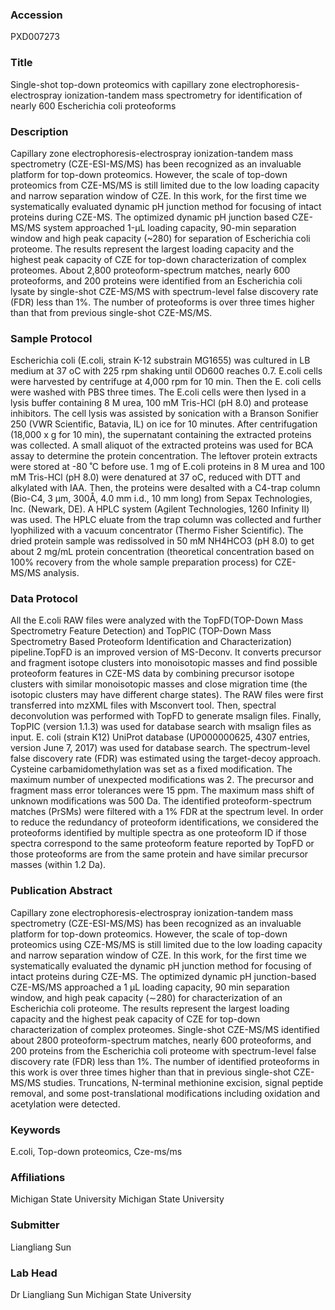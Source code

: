 ### Accession
PXD007273

### Title
Single-shot top-down proteomics with capillary zone electrophoresis-electrospray ionization-tandem mass spectrometry for identification of nearly 600 Escherichia coli proteoforms

### Description
Capillary zone electrophoresis-electrospray ionization-tandem mass spectrometry (CZE-ESI-MS/MS) has been recognized as an invaluable platform for top-down proteomics. However, the scale of top-down proteomics from CZE-MS/MS is still limited due to the low loading capacity and narrow separation window of CZE. In this work, for the first time we systematically evaluated dynamic pH junction method for focusing of intact proteins during CZE-MS. The optimized dynamic pH junction based CZE-MS/MS system approached 1-µL loading capacity, 90-min separation window and high peak capacity (~280) for separation of Escherichia coli proteome. The results represent the largest loading capacity and the highest peak capacity of CZE for top-down characterization of complex proteomes. About 2,800 proteoform-spectrum matches, nearly 600 proteoforms, and 200 proteins were identified from an Escherichia coli lysate by single-shot CZE-MS/MS with spectrum-level false discovery rate (FDR) less than 1%. The number of proteoforms is over three times higher than that from previous single-shot CZE-MS/MS.

### Sample Protocol
Escherichia coli (E.coli, strain K-12 substrain MG1655) was cultured in LB medium at 37 oC with 225 rpm shaking until OD600 reaches 0.7. E.coli cells were harvested by centrifuge at 4,000 rpm for 10 min. Then the E. coli cells were washed with PBS three times.  The E.coli cells were then lysed in a lysis buffer containing 8 M urea, 100 mM Tris-HCl (pH 8.0) and protease inhibitors. The cell lysis was assisted by sonication with a Branson Sonifier 250 (VWR Scientific, Batavia, IL) on ice for 10 minutes. After centrifugation (18,000 x g for 10 min), the supernatant containing the extracted proteins was collected. A small aliquot of the extracted proteins was used for BCA assay to determine the protein concentration. The leftover protein extracts were stored at -80 ˚C before use.  1 mg of E.coli proteins in 8 M urea and 100 mM Tris-HCl (pH 8.0) were denatured at 37 oC, reduced with DTT and alkylated with IAA. Then, the proteins were desalted with a C4-trap column (Bio-C4, 3 µm, 300Å, 4.0 mm i.d., 10 mm long) from Sepax Technologies, Inc. (Newark, DE).  A HPLC system (Agilent Technologies, 1260 Infinity II) was used. The HPLC eluate from the trap column was collected and further lyophilized with a vacuum concentrator (Thermo Fisher Scientific). The dried protein sample was redissolved in 50 mM NH4HCO3 (pH 8.0) to get about 2 mg/mL protein concentration (theoretical concentration based on 100% recovery from the whole sample preparation process) for CZE-MS/MS analysis.

### Data Protocol
All the E.coli RAW files were analyzed with the TopFD(TOP-Down Mass Spectrometry Feature Detection) and TopPIC (TOP-Down Mass Spectrometry Based Proteoform Identification and Characterization) pipeline.TopFD is an improved version of MS-Deconv. It converts precursor and fragment isotope clusters into monoisotopic masses and find possible proteoform features in CZE-MS data by combining precursor isotope clusters with similar monoisotopic masses and close migration time (the isotopic clusters may have different charge states). The RAW files were first transferred into mzXML files with Msconvert tool. Then, spectral deconvolution was performed with TopFD to generate msalign files. Finally, TopPIC (version 1.1.3) was used for database search with msalign files as input. E. coli (strain K12) UniProt database (UP000000625, 4307 entries, version June 7, 2017) was used for database search. The spectrum-level false discovery rate (FDR) was estimated using the target-decoy approach. Cysteine carbamidomethylation was set as a fixed modification. The maximum number of unexpected modifications was 2. The precursor and fragment mass error tolerances were 15 ppm. The maximum mass shift of unknown modifications was 500 Da. The identified proteoform-spectrum matches (PrSMs) were filtered with a 1% FDR at the spectrum level. In order to reduce the redundancy of proteoform identifications, we considered the proteoforms identified by multiple spectra as one proteoform ID if those spectra correspond to the same proteoform feature reported by TopFD or those proteoforms are from the same protein and have similar precursor masses (within 1.2 Da).

### Publication Abstract
Capillary zone electrophoresis-electrospray ionization-tandem mass spectrometry (CZE-ESI-MS/MS) has been recognized as an invaluable platform for top-down proteomics. However, the scale of top-down proteomics using CZE-MS/MS is still limited due to the low loading capacity and narrow separation window of CZE. In this work, for the first time we systematically evaluated the dynamic pH junction method for focusing of intact proteins during CZE-MS. The optimized dynamic pH junction-based CZE-MS/MS approached a 1 &#x3bc;L loading capacity, 90 min separation window, and high peak capacity (&#x223c;280) for characterization of an Escherichia coli proteome. The results represent the largest loading capacity and the highest peak capacity of CZE for top-down characterization of complex proteomes. Single-shot CZE-MS/MS identified about 2800 proteoform-spectrum matches, nearly 600 proteoforms, and 200 proteins from the Escherichia coli proteome with spectrum-level false discovery rate (FDR) less than 1%. The number of identified proteoforms in this work is over three times higher than that in previous single-shot CZE-MS/MS studies. Truncations, N-terminal methionine excision, signal peptide removal, and some post-translational modifications including oxidation and acetylation were detected.

### Keywords
E.coli, Top-down proteomics, Cze-ms/ms

### Affiliations
Michigan State University 
Michigan State University

### Submitter
Liangliang Sun

### Lab Head
Dr Liangliang Sun
Michigan State University


